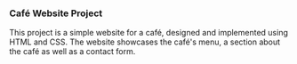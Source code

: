 ### Café Website Project

This project is a simple website for a café, designed and implemented using HTML and CSS. The website showcases the café's menu, a section about the café as well as a contact form.

